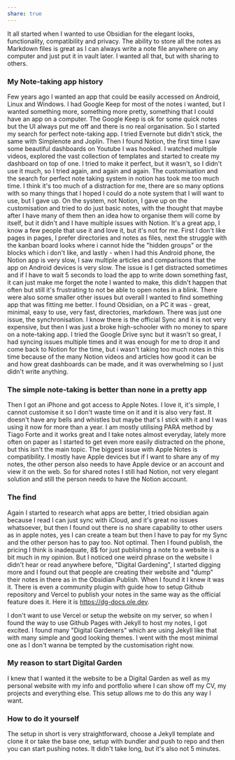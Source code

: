 ```yaml
---
share: true
---
```

It all started when I wanted to use Obsidian for the elegant looks, functionality, compatibility and privacy. The ability to store all the notes as Markdown files is great as I can always write a note file anywhere on any computer and just put it in vault later. I wanted all that, but with sharing to others.
### My Note-taking app history
Few years ago I wanted an app that could be easily accessed on Android, Linux and Windows. I had Google Keep for most of the notes i wanted, but I wanted something more, something more pretty, something that I could have an app on a computer. The Google Keep is ok for some quick notes but the UI always put me off and there is no real organisation. So I started my search for perfect note-taking app. I tried Evernote but didn't stick, the same with Simplenote and Joplin. Then I found Notion, the first time I saw some beautiful dashboards on Youtube I was hooked. I watched multiple videos, explored the vast collection of templates and started to create my dashboard on top of one. I tried to make it perfect, but it wasn't, so I didn't use it much, so I tried again, and again and again. The customisation and the search for perfect note taking system in notion has took me too much time. I think it's too much of a distraction for me, there are so many options with so many things that I hoped I could do a note system that I will want to use, but I gave up. On the system, not Notion, I gave up on the customisation and tried to do just basic notes, with the thought that maybe after I have many of them then an idea how to organise them will come by itself, but it didn't and I have multiple issues with Notion.
It's a great app, I know a few people that use it and love it, but it's not for me. First I don't like pages in pages, I prefer directories and notes as files, next the struggle with the kanban board looks where i cannot hide the "hidden groups" or the blocks which i don't like, and lastly - when I had this Android phone, the Notion app is very slow, I saw multiple articles and comparisons that the app on Android devices is very slow. The issue is I get distracted sometimes and if I have to wait 5 seconds to load the app to write down something fast, it can just make me forget the note I wanted to make, this didn't happen that often but still it's frustrating to not be able to open notes in a blink. There were also some smaller other issues but overall I wanted to find something app that was fitting me better. 
I found Obsidian, on a PC it was - great, minimal, easy to use, very fast, directories, markdown. There was just one issue, the synchronisation. I know there is the official Sync and it is not very expensive, but then I was just a broke high-schooler with no money to spare on a note-taking app.
I tried the Google Drive sync but it wasn't so great, I had syncing issues multiple times and it was enough for me to drop it and come back to Notion for the time, but i wasn't taking too much notes in this time because of the many Notion videos and articles how good it can be and how great dashboards can be made, and it was overwhelming so I just didn't write anything.
### The simple note-taking is better than none in a pretty app

Then I got an iPhone and got access to Apple Notes. I love it, it's simple, I cannot customise it so I don't waste time on it and it is also very fast. It doesn't have any bells and whistles but maybe that's I stick with it and I was using it now for more than a year. I am mostly utilising PARA method by Tiago Forte and it works great and I take notes almost everyday, lately more often on paper as I started to get even more easily distracted on the phone, but this isn't the main topic.
The biggest issue with Apple Notes is compatibility. I mostly have Apple devices but if I want to share any of my notes, the other person also needs to have Apple device or an account and view it on the web. So for shared notes I still had Notion, not very elegant solution and still the person needs to have the Notion account.

### The find
Again I started to research what apps are better, I tried obsidian again because I read I can just sync with iCloud, and it's great no issues whatsoever, but then I found out there is no share capability to other users as in apple notes, yes I can create a team but then I have to pay for my Sync and the other person has to pay too. Not optimal. Then I found publish, the pricing I think is inadequate, 8$ for just publishing a note to a website is a bit much in my opinion. But I noticed one weird phrase on the website I didn't hear or read anywhere before, "Digital Gardening", I started digging more and I found out that people are creating their website and "dump" their notes in there as in the Obsidian Publish. When I found it I knew it was it. There is even a community plugin with guide how to setup Github repository and Vercel to publish your notes in the same way as the official feature does it. Here it is https://dg-docs.ole.dev.

I don't want to use Vercel or setup the website on my server, so when I found the way to use Github Pages with Jekyll to host my notes, I got excited. 
I found many "Digital Gardeners" which are using Jekyll like that with many simple and good looking themes. I went with the most minimal one as I don't wanna be tempted by the customisation right now. 

### My reason to start Digital Garden
I knew that I wanted it the website to be a Digital Garden as well as my personal website with my info and portfolio where I can show off my CV, my projects and everything else. This setup allows me to do this any way I want.

### How to do it yourself
The setup in short is very straightforward, choose a Jekyll template and clone it or take the base one, setup with bundler and push to repo and then you can start pushing notes. It didn't take long, but it's also not 5 minutes. 
